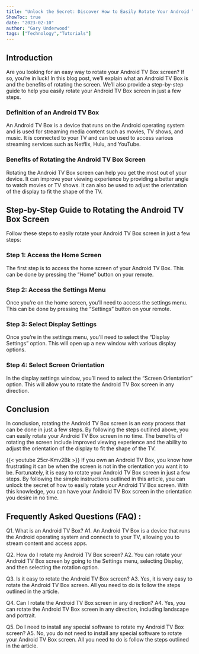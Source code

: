 ```yaml
---
title: "Unlock the Secret: Discover How to Easily Rotate Your Android TV Box Screen in Just a Few Steps!"
ShowToc: true 
date: "2023-02-10"
author: "Gary Underwood" 
tags: ["Technology","Tutorials"]
---
```

## Introduction
Are you looking for an easy way to rotate your Android TV Box screen? If so, you’re in luck! In this blog post, we’ll explain what an Android TV Box is and the benefits of rotating the screen. We’ll also provide a step-by-step guide to help you easily rotate your Android TV Box screen in just a few steps. 

### Definition of an Android TV Box 
An Android TV Box is a device that runs on the Android operating system and is used for streaming media content such as movies, TV shows, and music. It is connected to your TV and can be used to access various streaming services such as Netflix, Hulu, and YouTube.

### Benefits of Rotating the Android TV Box Screen
Rotating the Android TV Box screen can help you get the most out of your device. It can improve your viewing experience by providing a better angle to watch movies or TV shows. It can also be used to adjust the orientation of the display to fit the shape of the TV.

## Step-by-Step Guide to Rotating the Android TV Box Screen
Follow these steps to easily rotate your Android TV Box screen in just a few steps: 

### Step 1: Access the Home Screen
The first step is to access the home screen of your Android TV Box. This can be done by pressing the “Home” button on your remote.

### Step 2: Access the Settings Menu
Once you’re on the home screen, you’ll need to access the settings menu. This can be done by pressing the “Settings” button on your remote.

### Step 3: Select Display Settings
Once you’re in the settings menu, you’ll need to select the “Display Settings” option. This will open up a new window with various display options.

### Step 4: Select Screen Orientation
In the display settings window, you’ll need to select the “Screen Orientation” option. This will allow you to rotate the Android TV Box screen in any direction.

## Conclusion
In conclusion, rotating the Android TV Box screen is an easy process that can be done in just a few steps. By following the steps outlined above, you can easily rotate your Android TV Box screen in no time. The benefits of rotating the screen include improved viewing experience and the ability to adjust the orientation of the display to fit the shape of the TV.

{{< youtube 25cr-Kmv2Bk >}} 
If you own an Android TV Box, you know how frustrating it can be when the screen is not in the orientation you want it to be. Fortunately, it is easy to rotate your Android TV Box screen in just a few steps. By following the simple instructions outlined in this article, you can unlock the secret of how to easily rotate your Android TV Box screen. With this knowledge, you can have your Android TV Box screen in the orientation you desire in no time.

## Frequently Asked Questions (FAQ) :
Q1. What is an Android TV Box?
A1. An Android TV Box is a device that runs the Android operating system and connects to your TV, allowing you to stream content and access apps.

Q2. How do I rotate my Android TV Box screen?
A2. You can rotate your Android TV Box screen by going to the Settings menu, selecting Display, and then selecting the rotation option.

Q3. Is it easy to rotate the Android TV Box screen?
A3. Yes, it is very easy to rotate the Android TV Box screen. All you need to do is follow the steps outlined in the article.

Q4. Can I rotate the Android TV Box screen in any direction?
A4. Yes, you can rotate the Android TV Box screen in any direction, including landscape and portrait.

Q5. Do I need to install any special software to rotate my Android TV Box screen?
A5. No, you do not need to install any special software to rotate your Android TV Box screen. All you need to do is follow the steps outlined in the article.


